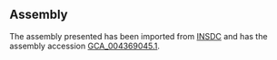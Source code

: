 
Assembly
--------

The assembly presented has been imported from 
[INSDC](http://www.insdc.org) and has the assembly accession
[GCA\_004369045.1](http://www.ebi.ac.uk/ena/data/view/GCA_004369045.1).

